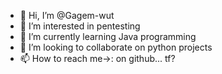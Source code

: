 - 👋 Hi, I’m @Gagem-wut
- 👀 I’m interested in pentesting
- 🌱 I’m currently learning Java programming
- 💞️ I’m looking to collaborate on python projects
- 📫 How to reach me->: on github... tf?

<!---
Gagem-wut/Gagem-wut is a ✨ special ✨ repository because its `README.md` (this file) appears on your GitHub profile.
You can click the Preview link to take a look at your changes.
--->
